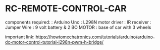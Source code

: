 # RC-REMOTE-CONTROL-CAR
components required:
 : Arduino Uno
 : L298N motor driver
 : IR receiver 
 : Jumper Wire
 : 9 volt battery & 2 BO MOTOR 
 : base of car with 3 wheels 
 
 important link:
 https://howtomechatronics.com/tutorials/arduino/arduino-dc-motor-control-tutorial-l298n-pwm-h-bridge/
 
